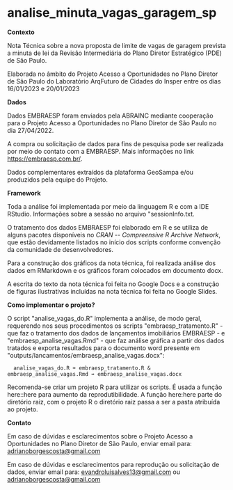 # analise_minuta_vagas_garagem_sp

**Contexto** 

Nota Técnica sobre a nova proposta de limite de vagas de garagem prevista a minuta de lei da Revisão Intermediária do Plano Diretor Estratégico (PDE) de São Paulo.

Elaborada no âmbito do Projeto Acesso a Oportunidades no Plano Diretor de São Paulo do Laboratório ArqFuturo de Cidades do Insper entre os dias 16/01/2023 e 20/01/2023 

**Dados**

Dados EMBRAESP foram enviados pela ABRAINC mediante cooperação para o Projeto Acesso a Oportunidades no Plano Diretor de São Paulo no dia 27/04/2022.

A compra ou solicitação de dados para fins de pesquisa pode ser realizada por meio do contato com a EMBRAESP. Mais informações no link <https://embraesp.com.br/>.

Dados complementares extraídos da plataforma GeoSampa e/ou produzidos pela equipe do Projeto.

**Framework**

Toda a análise foi implementada por meio da linguagem R e com a IDE RStudio. Informações sobre a sessão no arquivo "sessionInfo.txt.

O tratamento dos dados EMBRAESP foi elaborado em R e se utiliza de alguns pacotes disponíveis no *CRAN -- Compreensive R Archive Network*, que estão devidamente listados no início dos scripts conforme convenção da comunidade de desenvolvedores. 

Para a construção dos gráficos da nota técnica, foi realizada análise dos dados em RMarkdown e os gráficos foram colocados em documento docx.

A escrita do texto da nota técnica foi feita no Google Docs e a construção de figuras ilustrativas incluídas na nota técnica foi feita no Google Slides.

**Como implementar o projeto?** 

O script "analise_vagas_do.R" implementa a análise, de modo geral, requerendo nos seus procedimentos os scripts "embraesp_tratamento.R" - que faz o tratamento dos dados de lançamentos imobiliários EMBRAESP - e "embraesp_analise_vagas.Rmd" - que faz análise gráfica a partir dos dados tratados e exporta resultados para o documento word presente em "outputs/lancamentos/embraesp_analise_vagas.docx":

      analise_vagas_do.R ➡ embraesp_tratamento.R & embraesp_analise_vagas.Rmd ➡ embraesp_analise_vagas.docx
  
Recomenda-se criar um projeto R para utilizar os scripts. É usada a função here::here para aumento da reprodutibilidade. A função here:here parte do diretório raiz, com o projeto R o diretório raiz passa a ser a pasta atribuída ao projeto.

**Contato**

Em caso de dúvidas e esclarecimentos sobre o Projeto Acesso a Oportunidades no Plano Diretor de São Paulo, enviar email para: adrianoborgescosta@gmail.com

Em caso de dúvidas e esclarecimentos para reprodução ou solicitação de dados, enviar email para: evandroluisalves13@gmail.com ou adrianoborgescosta@gmail.com


